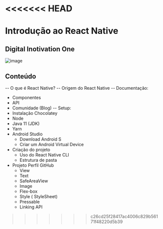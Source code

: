 <<<<<<< HEAD
=======
# Introdução ao React Native
## Digital Inotivation One

![image](https://user-images.githubusercontent.com/96322427/169918741-0ba1545b-3c3d-418b-a9e6-2bfd369ba7ec.png)


## Conteúdo
-- O que é React Native?
-- Origem do React Native
-- Documentação:
  - Componentes
  - API
  - Comunidade (Blog)
-- Setup:
  - Instalação Chocolatey
  - Node
  - Java 11 (JDK)
  - Yarn
  - Android Studio
    - Download Android S
    - Criar um Android Virtual Device
- Criação do projeto
  - Uso do React Native CLI
  - Estrutura de pasta
- Projeto Perfil GitHub
  - View
  - Text
  - SafeAreaView
  - Image
  - Flex-box
  - Style ( StyleSheet)
  - Pressable
  - Linking API
>>>>>>> c26cd25f28417ac4006c829b56171f48220d5b39
